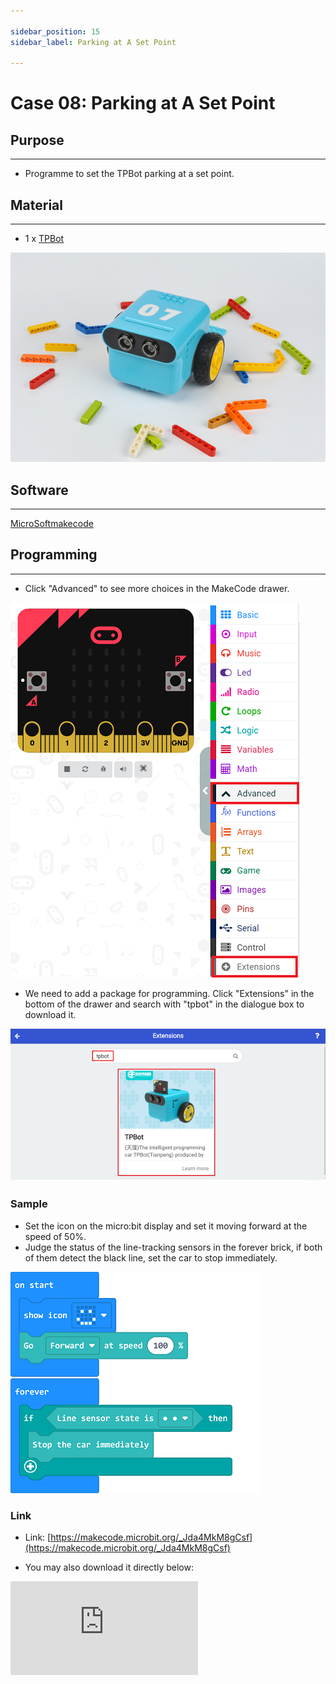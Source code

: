 ```yaml
---

sidebar_position: 15
sidebar_label: Parking at A Set Point

---
```


# Case 08: Parking at A Set Point

## Purpose
---
- Programme to set the TPBot parking at a set point.

## Material
---

- 1 x [TPBot](https://www.elecfreaks.com/tpbot.html)


![](./images/TPBot_tianpeng_case_01_01.png)


## Software
---
[MicroSoftmakecode](https://makecode.microbit.org/#)


## Programming
---


- Click "Advanced" to see more choices in the MakeCode drawer.

![](./images/TPBot_tianpeng_case_01_02.png)

- We need to add a package for programming. Click "Extensions" in the bottom of the drawer and search with "tpbot" in the dialogue box to download it.

![](./images/TPBot_tianpeng_case_01_03.png)

### Sample
- Set the icon on the micro:bit display and set it moving forward at the speed of 50%.
- Judge the status of the line-tracking sensors in the forever brick, if both of them detect the black line, set the car to stop immediately.

![](./images/TPBot_tianpeng_case_08_04.png)

### Link
- Link: [https://makecode.microbit.org/_Jda4MkM8gCsf](https://makecode.microbit.org/_Jda4MkM8gCsf)

- You may also download it directly below:

<div
    style={{
        position: 'relative',
        paddingBottom: '60%',
        overflow: 'hidden',
    }}
>
    <iframe
        src="https://makecode.microbit.org/_Jda4MkM8gCsf"
        frameborder="0"
        sandbox="allow-popups allow-forms allow-scripts allow-same-origin"
        style={{
            position: 'absolute',
            width: '100%',
            height: '100%',
        }}
    />
</div>


### Conclusion

- Power up to show a set icon on the micro:bit and the TPBot moves forward and doesn't stop until the black line is detected by both sensors.

## Exploration
---


## FAQ
---


## Relevant File
---
